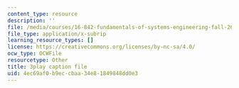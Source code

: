 ```yaml
---
content_type: resource
description: ''
file: /media/courses/16-842-fundamentals-of-systems-engineering-fall-2015/4ec69af0b9eccbaa34e81849848dd0e3_RsOCnszziDA.srt
file_type: application/x-subrip
learning_resource_types: []
license: https://creativecommons.org/licenses/by-nc-sa/4.0/
ocw_type: OCWFile
resourcetype: Other
title: 3play caption file
uid: 4ec69af0-b9ec-cbaa-34e8-1849848dd0e3
---
```

